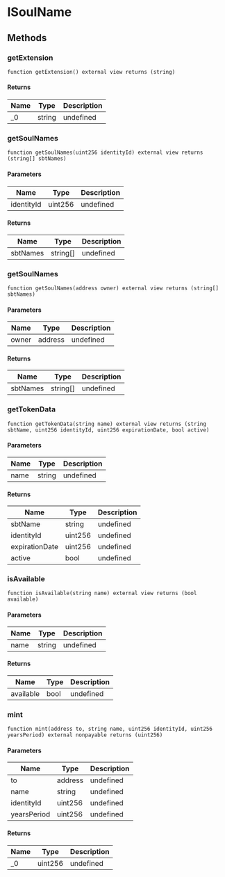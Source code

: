 # ISoulName









## Methods

### getExtension

```solidity
function getExtension() external view returns (string)
```






#### Returns

| Name | Type | Description |
|---|---|---|
| _0 | string | undefined |

### getSoulNames

```solidity
function getSoulNames(uint256 identityId) external view returns (string[] sbtNames)
```





#### Parameters

| Name | Type | Description |
|---|---|---|
| identityId | uint256 | undefined |

#### Returns

| Name | Type | Description |
|---|---|---|
| sbtNames | string[] | undefined |

### getSoulNames

```solidity
function getSoulNames(address owner) external view returns (string[] sbtNames)
```





#### Parameters

| Name | Type | Description |
|---|---|---|
| owner | address | undefined |

#### Returns

| Name | Type | Description |
|---|---|---|
| sbtNames | string[] | undefined |

### getTokenData

```solidity
function getTokenData(string name) external view returns (string sbtName, uint256 identityId, uint256 expirationDate, bool active)
```





#### Parameters

| Name | Type | Description |
|---|---|---|
| name | string | undefined |

#### Returns

| Name | Type | Description |
|---|---|---|
| sbtName | string | undefined |
| identityId | uint256 | undefined |
| expirationDate | uint256 | undefined |
| active | bool | undefined |

### isAvailable

```solidity
function isAvailable(string name) external view returns (bool available)
```





#### Parameters

| Name | Type | Description |
|---|---|---|
| name | string | undefined |

#### Returns

| Name | Type | Description |
|---|---|---|
| available | bool | undefined |

### mint

```solidity
function mint(address to, string name, uint256 identityId, uint256 yearsPeriod) external nonpayable returns (uint256)
```





#### Parameters

| Name | Type | Description |
|---|---|---|
| to | address | undefined |
| name | string | undefined |
| identityId | uint256 | undefined |
| yearsPeriod | uint256 | undefined |

#### Returns

| Name | Type | Description |
|---|---|---|
| _0 | uint256 | undefined |




